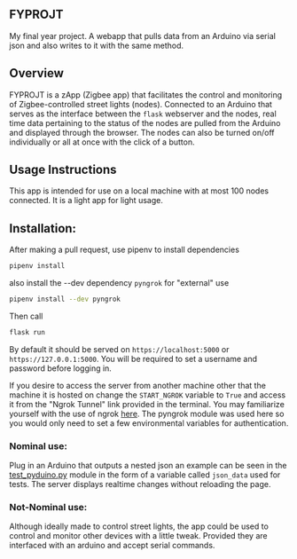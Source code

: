 FYPROJT
-------

My final year project. 
A webapp that pulls data from an Arduino via serial json and also writes to it with the same method.

Overview
--------

FYPROJT is a zApp (Zigbee app) that facilitates the control and monitoring of Zigbee-controlled street lights (nodes). Connected to an Arduino that serves as the interface between the `flask` webserver and the nodes, real time data pertaining to the status of the nodes are pulled from the Arduino and displayed through the browser. The nodes can also be turned on/off individually or all at once with the click of a button. 

Usage Instructions
------------------

This app is intended for use on a local machine with at most 100 nodes connected. It is a light app for light usage.

## Installation:

After making a pull request, use pipenv to install dependencies

```bash
pipenv install
```
also install the --dev dependency `pyngrok` for "external" use
```bash
pipenv install --dev pyngrok
```

Then call
```bash
flask run
```

By default it should be served on `https://localhost:5000` or `https://127.0.0.1:5000`. You will be required to set a username and password before logging in.

If you desire to access the server from another machine other that the machine it is hosted on change the `START_NGROK` variable to `True` and access it from the "Ngrok Tunnel" link provided in the terminal. You may familiarize yourself with the use of ngrok [here](https://ngrok.com/docs/getting-started/). The pyngrok module was used here so you would only need to set a few environmental variables for authentication.

### Nominal use:
Plug in an Arduino that outputs a nested json an example can be seen in the [test_pyduino.py](https://github.com/me-chidi/fyprojt/blob/main/tests/test_pyduino.py) module in the form of a variable called `json_data` used for tests. The server displays realtime changes without reloading the page.

### Not-Nominal use:
Although ideally made to control street lights, the app could be used to control and monitor other devices with a little tweak. Provided they are interfaced with an arduino and accept serial commands.     
